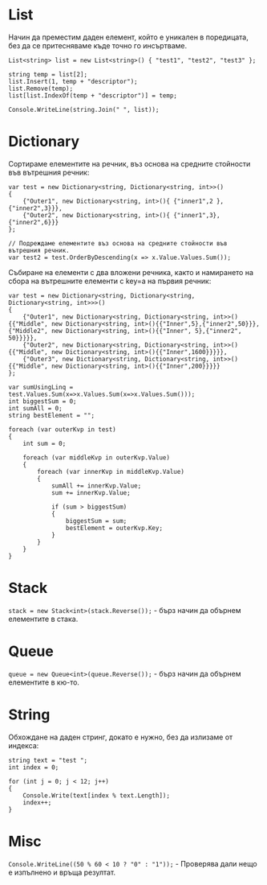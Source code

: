 # List
Начин да преместим даден елемент, който е уникален в поредицата, без да се притесняваме къде точно го инсъртваме.
```
List<string> list = new List<string>() { "test1", "test2", "test3" };

string temp = list[2];
list.Insert(1, temp + "descriptor");
list.Remove(temp);
list[list.IndexOf(temp + "descriptor")] = temp;

Console.WriteLine(string.Join(" ", list));
```
# Dictionary
Сортираме елементите на речник, въз основа на средните стойности във вътрешния речник:
```
var test = new Dictionary<string, Dictionary<string, int>>()
{
    {"Outer1", new Dictionary<string, int>(){ {"inner1",2 },{"inner2",3}}},
    {"Outer2", new Dictionary<string, int>(){ {"inner1",3}, {"inner2",6}}}
};

// Подреждаме елементите въз основа на средните стойности във вътрешния речник.
var test2 = test.OrderByDescending(x => x.Value.Values.Sum());
```
Събиране на елементи с два вложени речника, както и намирането на сбора на вътрешните елементи с key=a на първия речник:
```
var test = new Dictionary<string, Dictionary<string, Dictionary<string, int>>>()
{
    {"Outer1", new Dictionary<string, Dictionary<string, int>>(){{"Middle", new Dictionary<string, int>(){{"Inner",5},{"inner2",50}}},{"Middle2", new Dictionary<string, int>(){{"Inner", 5},{"inner2", 50}}}}},
    {"Outer2", new Dictionary<string, Dictionary<string, int>>(){{"Middle", new Dictionary<string, int>(){{"Inner",1600}}}}},
    {"Outer3", new Dictionary<string, Dictionary<string, int>>(){{"Middle", new Dictionary<string, int>(){{"Inner",200}}}}}
};

var sumUsingLinq = test.Values.Sum(x=>x.Values.Sum(x=>x.Values.Sum()));
int biggestSum = 0;
int sumAll = 0;
string bestElement = "";

foreach (var outerKvp in test)
{
    int sum = 0;

    foreach (var middleKvp in outerKvp.Value)
    {
        foreach (var innerKvp in middleKvp.Value)
        {
            sumAll += innerKvp.Value;
            sum += innerKvp.Value;

            if (sum > biggestSum)
            {
                biggestSum = sum;     
                bestElement = outerKvp.Key;
            }
        }
    }
}
```
# Stack
`stack = new Stack<int>(stack.Reverse());` - бърз начин да обърнем елементите в стака.
# Queue
`queue = new Queue<int>(queue.Reverse());` - бърз начин да обърнем елементите в кю-то.
# String
Обхождане на даден стринг, докато е нужно, без да излизаме от индекса:
```
string text = "test ";
int index = 0;

for (int j = 0; j < 12; j++)
{
    Console.Write(text[index % text.Length]);
    index++;
}
```
# Misc
`Console.WriteLine((50 % 60 < 10 ? "0" : "1"));` - Проверява дали нещо е изпълнено и връща резултат.